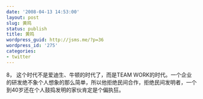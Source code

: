 ```yaml
---
date: '2008-04-13 14:53:00'
layout: post
slug: 黄鸣
status: publish
title: 黄鸣
wordpress_guid: http://jsms.me/?p=36
wordpress_id: '275'
categories:
- twitter
---
```


8，  这个时代不是爱迪生、牛顿的时代了，而是TEAM WORK的时代。一个企业的研发绝不象个人想象的那么简单，所以他拒绝民间合作，拒绝民间发明者，一个到40岁还在个人鼓捣发明的家伙肯定是个偏执狂。
